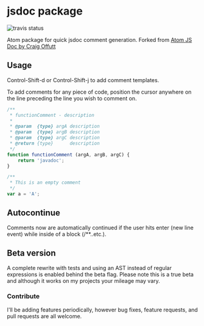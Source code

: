 # jsdoc package
![travis status](https://travis-ci.org/tgandrews/atom-easy-jsdoc.svg)

Atom package for quick jsdoc comment generation.
Forked from [Atom JS Doc by Craig Offutt](https://github.com/coffutt/atom-jsdoc)

## Usage

Control-Shift-d or Control-Shift-j to add comment templates.

To add comments for any piece of code, position the cursor anywhere on the line preceding the line you wish to comment on.
```javascript
/**
 * functionComment - description
 *  
 * @param  {type} argA description
 * @param  {type} argB description
 * @param  {type} argC description
 * @return {type}      description
 */
function functionComment (argA, argB, argC) {
    return 'javadoc';
}
```

```javascript
/**
 * This is an empty comment
 */
var a = 'A';
```

## Autocontinue

Comments now are automatically continued if the user hits enter (new line event) while inside of a block (/**..etc.).

## Beta version

A complete rewrite with tests and using an AST instead of regular expressions is enabled behind the beta flag. Please note this is a true beta and although it works on my projects your mileage may vary.

### Contribute
I'll be adding features periodically, however bug fixes, feature requests, and pull requests are all welcome.
